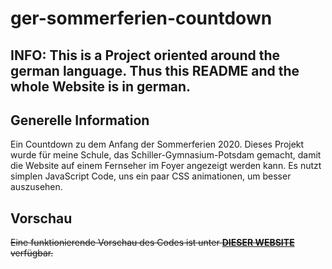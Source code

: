 # ger-sommerferien-countdown


## INFO: This is a Project oriented around the german language. Thus this README and the whole Website is in german.

## Generelle Information

Ein Countdown zu dem Anfang der Sommerferien 2020. Dieses Projekt wurde für meine Schule, das Schiller-Gymnasium-Potsdam gemacht, damit die Website auf einem Fernseher im Foyer angezeigt werden kann. Es nutzt simplen JavaScript Code, uns ein paar CSS animationen, um besser auszusehen.
 
## Vorschau

~~Eine funktionierende Vorschau des Codes ist unter [**DIESER WEBSITE**](https://benjaminhenrich.000webhostapp.com) verfügbar.~~
